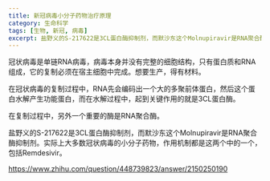 ```yaml
---
title: 新冠病毒小分子药物治疗原理
category: 生命科学
tags: [生物, 新冠, 病毒]
excerpt: 盐野义的S-217622是3CL蛋白酶抑制剂，而默沙东这个Molnupiravir是RNA聚合酶抑制剂。实际上大多数冠状病毒的小分子药物，作用机制都是这两个中的一个
---
```

冠状病毒是单链RNA病毒，病毒本身并没有完整的细胞结构，只有蛋白质和RNA组成，它的复制必须在宿主细胞中完成。想要生产，得有材料。

在冠状病毒的复制过程中，RNA先会编码出一个大的多聚前体蛋白，然后这个蛋白水解产生功能蛋白，而在水解过程中，起到关键作用的就是3CL蛋白酶。

在复制过程中，另外一个重要的酶是RNA聚合酶。

盐野义的S-217622是3CL蛋白酶抑制剂，而默沙东这个Molnupiravir是RNA聚合酶抑制剂。实际上大多数冠状病毒的小分子药物，作用机制都是这两个中的一个，包括Remdesivir。

https://www.zhihu.com/question/448739823/answer/2150250190

